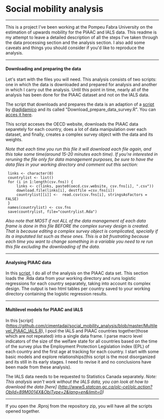 # Social mobility analysis
***
This is a project I've been working at the Pompeu Fabra University on the estimation of upwards mobility for the PIAAC and IALS data. This readme is my attempt to leave a detailed description of all the steps I've taken through the data processing section and the analysis section. I also add some caveats and things you should consider if you'd like to reproduce the analysis.

***
#### Downloading and preparing the data
Let's start with the files you will need. This analysis consists of two scripts: one in which the data is downloaded and prepared for analysis and another in which I carry out the analysis. Until this point in time, nearly all of the analysis has been done for the PIAAC dataset and not on the IALS data.

The script that downloads and prepares the data is an adaption of a [script](https://github.com/ajdamico/asdfree/blob/master/Programme%20for%20the%20International%20Assessment%20of%20Adult%20Competencies/download%20import%20and%20design.R) by [@adjdamico](https://github.com/ajdamico) and its called "Download_prepare_data_survey.R". You can [acces it here](https://github.com/cimentadaj/social_mobility_analysis/blob/master/Download_prepare_data_survey.R).

This script acceses the OECD website, downloads the PIAAC data separetely for each country, does a lot of data manipulation over each dataset, and finally, creates a complex survey object with the data and its weights.  

_Note that each time you run this file it will download each file again, and this take some time(around 15-20 minutes each time). If you're interested in reruning the file only for data management purposes, be sure to have the data files in your working directory and comment out this section:_

```{r eval=F echo=F}
 links <- character(0)
 countrylist <- list()
 for (i in 1:length(csv.fns)) {
     links <- c(links, paste0(oecd.csv.website, csv.fns[i], ".csv"))
     download.file(links[i], destfile =csv.fns[i])
     countrylist[[i]] <-  read.csv(csv.fns[i], stringsAsFactors = FALSE)
 }
 names(countrylist) <- csv.fns
 save(countrylist, file="countrylist.Rda")
 ```
 _Also note that MOST if not ALL of the data management of each data frame is done in this file BEFORE the complex survey design is created. That is because editing a complex survey object is complicated, specially if its a imputated list such as these ones. This is a bit frustrating because each time you want to change something in a variable you need to re run this file excluding the downloading of the data._
 
 ***
 
#### Analysing PIAAC data
In this [script](https://github.com/cimentadaj/social_mobility_analysis/blob/master/Analysis_PIAAC_survey.R), I do all of the analysis on the PIAAC data set. This section loads the .Rda data from your working directory and runs logistic regressions for each country separately, taking into account its complex design. The output is two html tables per country saved to your working directory containing the logistic regression results.

*** 

#### Multilevel models for PIAAC and IALS
In this [script] (https://github.com/cimentadaj/social_mobility_analysis/blob/master/Multilevel_PIAAC_IALS.R), I pool the IALS and PIAAC countries together(those which are not repeated) into a single data frame. I parse macro level indicators of the size of the welfare state for all countries based on the time of the survey plus the Employment Protection Legislation index (EPL) of each country and the first age at tracking for each country. I start with some basic models and explore relationships(this script is the most disorganized and its still in its early stages. I need to revise it and no conclusions have been made from these analysis).

The IALS data needs to be requested to Statistics Canada separately. _Note: This analysis won't work without the IALS data, you can look at how to download the data [here] (http://www5.statcan.gc.ca/olc-cel/olc.action?ObjId=89M0014X&ObjType=2&lang=en&limit=0)_

***
If you open the .Rproj from the repository zip, you will have all the scripts opened together.
